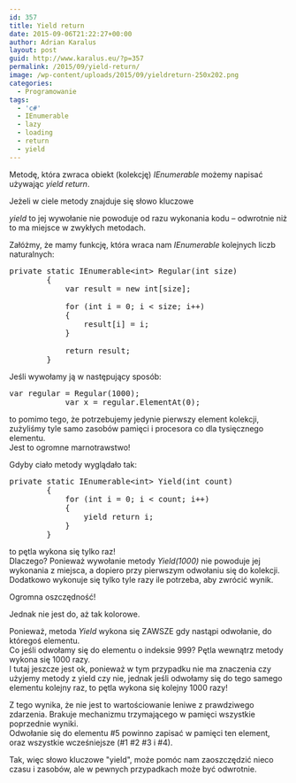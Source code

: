 ```yaml
---
id: 357
title: Yield return
date: 2015-09-06T21:22:27+00:00
author: Adrian Karalus
layout: post
guid: http://www.karalus.eu/?p=357
permalink: /2015/09/yield-return/
image: /wp-content/uploads/2015/09/yieldreturn-250x202.png
categories:
  - Programowanie
tags:
  - 'c#'
  - IEnumerable
  - lazy
  - loading
  - return
  - yield
---
```

Metodę, która zwraca obiekt (kolekcję) _IEnumerable<T>_ możemy napisać używając _yield return_.  
<!--more-->Jeżeli w ciele metody znajduje się słowo kluczowe 

_yield_ to jej wywołanie nie powoduje od razu wykonania kodu &#8211; odwrotnie niż to ma miejsce w zwykłych metodach.

Załóżmy, że mamy funkcję, która wraca nam _IEnumerable<int>_ kolejnych liczb naturalnych:

<pre class="brush: csharp; title: ; notranslate" title="">private static IEnumerable&lt;int&gt; Regular(int size)
        {
            var result = new int[size];

            for (int i = 0; i &lt; size; i++)
            {
                result[i] = i;
            }

            return result;
        }
</pre>

Jeśli wywołamy ją w następujący sposób:

<pre class="brush: csharp; title: ; notranslate" title="">var regular = Regular(1000);
            var x = regular.ElementAt(0);
</pre>

to pomimo tego, że potrzebujemy jedynie pierwszy element kolekcji, zużyliśmy tyle samo zasobów pamięci i procesora co dla tysięcznego elementu.  
Jest to ogromne marnotrawstwo!

Gdyby ciało metody wyglądało tak:

<pre class="brush: csharp; title: ; notranslate" title="">private static IEnumerable&lt;int&gt; Yield(int count)
        {
            for (int i = 0; i &lt; count; i++)
            {
                yield return i;
            }
        }
</pre>

to pętla wykona się tylko raz!  
Dlaczego? Ponieważ wywołanie metody _Yield(1000)_ nie powoduje jej wykonania z miejsca, a dopiero przy pierwszym odwołaniu się do kolekcji. Dodatkowo wykonuje się tylko tyle razy ile potrzeba, aby zwrócić wynik.

Ogromna oszczędność!

Jednak nie jest do, aż tak kolorowe.

Ponieważ, metoda _Yield_ wykona się ZAWSZE gdy nastąpi odwołanie, do któregoś elementu.  
Co jeśli odwołamy się do elementu o indeksie 999? Pętla wewnątrz metody wykona się 1000 razy.  
I tutaj jeszcze jest ok, ponieważ w tym przypadku nie ma znaczenia czy użyjemy metody z yield czy nie, jednak jeśli odwołamy się do tego samego elementu kolejny raz, to pętla wykona się kolejny 1000 razy!

Z tego wynika, że nie jest to wartościowanie leniwe z prawdziwego zdarzenia. Brakuje mechanizmu trzymającego w pamięci wszystkie poprzednie wyniki.  
Odwołanie się do elementu #5 powinno zapisać w pamięci ten element, oraz wszystkie wcześniejsze (#1 #2 #3 i #4).

Tak, więc słowo kluczowe "yield", może pomóc nam zaoszczędzić nieco czasu i zasobów, ale w pewnych przypadkach może być odwrotnie.